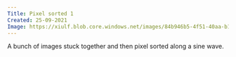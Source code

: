 ```yaml
---
Title: Pixel sorted 1
Created: 25-09-2021
Image: https://xiulf.blob.core.windows.net/images/84b946b5-4f51-40aa-b1d1-704adde6bc3b
---
```


A bunch of images stuck together and then pixel sorted along a sine wave.
